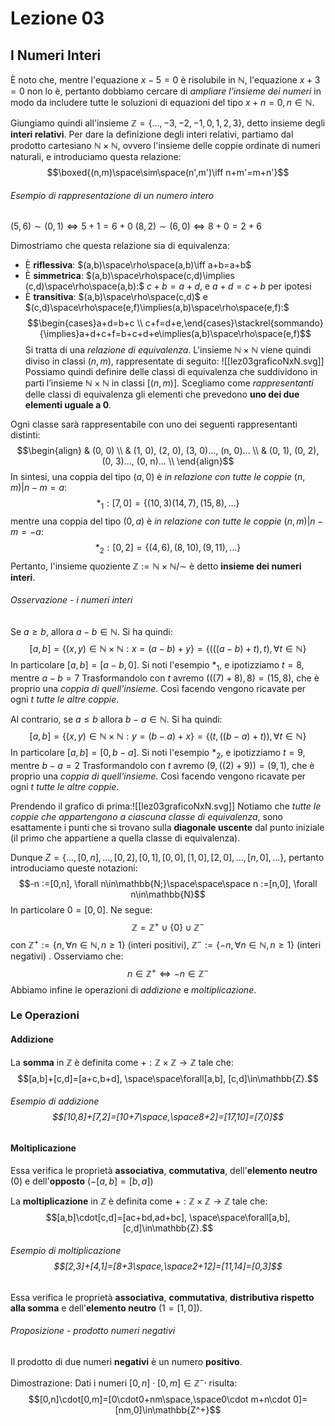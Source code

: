 # Lezione 03
## I Numeri Interi
È noto che, mentre l'equazione $x-5=0$ è risolubile in $\mathbb{N}$, l'equazione $x+3=0$ non lo è, pertanto dobbiamo cercare di *ampliare l'insieme dei numeri* in modo da includere tutte le soluzioni di equazioni del tipo $x+n=0, n\in\mathbb{N}$.

Giungiamo quindi all'insieme $\mathbb{Z}=\{...,-3,-2,-1,0,1,2,3 \}$, detto insieme degli **interi relativi**. Per dare la definizione degli interi relativi, partiamo dal prodotto cartesiano $\mathbb{N}\times\mathbb{N}$, ovvero l'insieme delle coppie ordinate di numeri naturali, e introduciamo questa relazione:$$\boxed{(n,m)\space\sim\space(n',m')\iff n+m'=m+n'}$$
###### Esempio di rappresentazione di un numero intero
$(5, 6) \sim (0, 1) \iff 5 + 1 = 6 + 0$
$(8, 2) \sim (6, 0) \iff 8 + 0 = 2 + 6$

Dimostriamo che questa relazione sia di equivalenza:
- Ѐ **riflessiva**: $(a,b)\space\rho\space(a,b)\iff a+b=a+b$
-  Ѐ **simmetrica**: $(a,b)\space\rho\space(c,d)\implies (c,d)\space\rho\space(a,b):$ $c+b=a+d$, e $a+d=c+b$ per ipotesi
- Ѐ **transitiva**: $(a,b)\space\rho\space(c,d)$ e $(c,d)\space\rho\space(e,f)\implies(a,b)\space\rho\space(e,f):$
$$\begin{cases}a+d=b+c \\ c+f=d+e,\end{cases}\stackrel{sommando}{\implies}a+d+c+f=b+c+d+e\implies(a,b)\space\rho\space(e,f)$$
Si tratta di una *relazione di equivalenza*. L'insieme $\mathbb{N}\times\mathbb{N}$ viene quindi diviso in classi $(n,m)$, rappresentate di seguito:
![[lez03graficoNxN.svg]]
Possiamo quindi definire delle classi di equivalenza che suddividono in parti l’insieme $\mathbb{N} × \mathbb{N}$ in classi $[(n, m)]$. Scegliamo come *rappresentanti* delle classi di equivalenza gli elementi che prevedono **uno dei due elementi uguale a $0$**. 

Ogni classe sarà rappresentabile con uno dei seguenti rappresentanti distinti: $$\begin{align} & (0, 0) \\ & (1, 0), (2, 0), (3, 0)..., (n, 0)... \\ & (0, 1), (0, 2), (0, 3)..., (0, n)... \\ \end{align}$$
In sintesi, una coppia del tipo $(a,0)$ è *in relazione con tutte le coppie* $(n,m)|n-m=a$: $$*_{1}:[7,0] =\{(10,3)(14,7),(15,8),...\}$$mentre una coppia del tipo $(0,a)$ è *in relazione con tutte le coppie* $(n,m)|n-m=-a$: $$*_{2}: [0,2]=\{(4,6),(8,10),(9,11),...\}$$Pertanto, l'insieme quoziente $\mathbb{Z:=N\times N}/\sim$ è detto **insieme dei numeri interi**.
###### Osservazione - i numeri interi
Se $a\ge b,$ allora $a-b\in\mathbb{N}.$ Si ha quindi:$$[a,b]=\{(x,y)\in\mathbb{N\times N}:x=(a-b)+y \}=\{(((a-b)+t),t),\forall t\in \mathbb{N}\}$$In particolare $[a,b] = [a-b,0]$. Si noti l'esempio $*_{1}$, e ipotizziamo $t=8$, mentre $a-b=7$ Trasformandolo con $t$ avremo $(((7)+8),8)=(15,8),$ che è proprio una *coppia di quell'insieme*. Così facendo vengono ricavate per ogni $t$ *tutte le altre coppie*.

Al contrario, se $a\le b$ allora $b-a\in\mathbb{N}$. Si ha quindi:$$[a,b]=\{(x,y)\in\mathbb{N\times N}:y=(b-a)+x \}=\{(t,((b-a)+t)),\forall t\in \mathbb{N}\}$$In particolare $[a,b] = [0,b-a]$. Si noti l'esempio $*_{2}$, e ipotizziamo $t=9$, mentre $b-a=2$ Trasformandolo con $t$ avremo $(9,((2)+9))=(9,1),$ che è proprio una *coppia di quell'insieme*. Così facendo vengono ricavate per ogni $t$ *tutte le altre coppie*.

Prendendo il grafico di prima:![[lez03graficoNxN.svg]]
Notiamo che *tutte le coppie che appartengono a ciascuna classe di equivalenza*, sono esattamente i punti che si trovano sulla **diagonale uscente** dal punto iniziale (il primo che appartiene a quella classe di equivalenza).

Dunque $Z=\{..., [0,n],...,[0,2],[0,1],[0,0],[1,0],[2,0],...,[n,0],...\}$, pertanto introduciamo queste notazioni:$$-n :=[0,n], \forall n\in\mathbb{N;}\space\space\space n :=[n,0], \forall n\in\mathbb{N}$$In particolare $0=[0,0].$ Ne segue:$$\mathbb{Z}=\mathbb{Z^+}\cup\{ 0\}\cup\mathbb{Z^-}$$con $\mathbb{Z^+}:=\{n,\forall n\in\mathbb{N}, n\ge 1\}\text{ (interi positivi)},$ $\mathbb{Z^-}:=\{-n,\forall n\in\mathbb{N},n\ge 1\}\text{ (interi negativi) }$. Osserviamo che:$$n\in \mathbb{Z}^{+}\iff-n\in\mathbb{Z^-}$$Abbiamo infine le operazioni di *addizione* e *moltiplicazione*.

### Le Operazioni
#### Addizione
La **somma** in $\mathbb{Z}$ è definita come $+:\mathbb{Z}\times\mathbb{Z}\rightarrow\mathbb{Z}$ tale che: $$[a,b]+[c,d]=[a+c,b+d], \space\space\forall[a,b], [c,d]\in\mathbb{Z}.$$
###### Esempio di addizione $$[10,8]+[7,2]=[10+7\space,\space8+2]=[17,10]=[7,0]$$
#### Moltiplicazione
Essa verifica le proprietà **associativa**, **commutativa**, dell'**elemento neutro** $(0)$ e dell'**opposto** $(-[a,b]=[b,a])$

La **moltiplicazione** in $\mathbb{Z}$ è definita come $+:\mathbb{Z}\times\mathbb{Z}\rightarrow\mathbb{Z}$ tale che: $$[a,b]\cdot[c,d]=[ac+bd,ad+bc], \space\space\forall[a,b], [c,d]\in\mathbb{Z}.$$
###### Esempio di moltiplicazione$$[2,3]+[4,1]=[8+3\space,\space2+12]=[11,14]=[0,3]$$
Essa verifica le proprietà **associativa**, **commutativa**, **distributiva rispetto alla somma** e dell'**elemento neutro** $(1=[1,0])$.
###### Proposizione - prodotto numeri negativi
Il prodotto di due numeri **negativi** è un numero **positivo**.

Dimostrazione:
Dati i numeri $[0,n]\cdot[0,m]\in\mathbb{Z}^{-,}$ risulta:$$[0,n]\cdot[0,m]=[0\cdot0+nm\space,\space0\cdot m+n\cdot 0]=[nm,0]\in\mathbb{Z^+}$$
